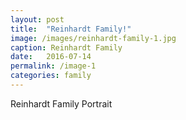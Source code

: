 ```yaml
---
layout: post
title:  "Reinhardt Family!"
image: /images/reinhardt-family-1.jpg 
caption: Reinhardt Family
date:   2016-07-14
permalink: /image-1
categories: family
---
```


Reinhardt Family Portrait
